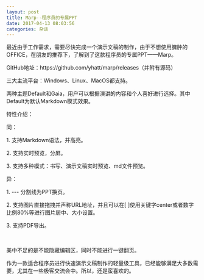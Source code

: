 ```yaml
---
layout: post
title: Marp--程序员的专属PPT
date: 2017-04-13 08:03:56
categories: 杂谈
---
```



<p>最近由于工作需求，需要尽快完成一个演示文稿的制作，由于不想使用臃肿的OFFICE，在朋友的推荐下，了解到了这款程序员的专属PPT——Marp。</p>
<p>GitHub地址：https://github.com/yhatt/marp/releases（并附有源码）</p>
<p>三大主流平台：Windows、Linux、MacOS都支持。</p>
<p>两种主题Default和Gaia，用户可以根据演讲的内容和个人喜好进行选择。其中Default为默认Markdown模式效果。</p>
<p>特性介绍：</p>
<p>同：</p>
<p>1. 支持Markdown语法，并高亮。</p>
<p>2. 支持实时预览，分屏。</p>
<p>3. 支持多种模式：书写、演示文稿实时预览、md文件预览。</p>
<p>异：</p>
<p>1. --- 分割线为PPT换页。</p>
<p>2. 支持图片直接拖拽并声称URL地址，并且可以在[ ]使用关键字center或者数字比例80%等进行图片居中、大小设置。</p>
<p>3. 支持PDF导出。</p>
<p><br>
</p>
<p>美中不足的是不能隐藏编辑区，同时不能进行一键翻页。</p>
<p>作为一款适合程序员进行快速演示文稿制作的轻量级工具，已经能够满足大多数需要，尤其在一些极客交流会中。所以，还是蛮喜欢的。</p>
